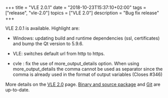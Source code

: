 +++
title = "VLE 2.0.1"
date = "2018-10-23T15:37:10+02:00"
tags = ["release", "vle-2.0"]
topics = ["VLE 2.0"]
description = "Bug fix release"
+++

VLE 2.0.1 is available. Highlight are:

- Windows: updating build and runtime dependencies (ssl, certificates) and bump
  the Qt version to 5.9.6.

- VLE: switches default url from http to https.

- cvle : fix the use of more_output_details option. When using
  more_output_details the comma cannot be used as separator since the comma is
  already used in the format of output variables (Closes #346)

More details on the [VLE 2.0](../../vle-20) page. [Binary and source package](../../download) and [Git](https://github.com/vle-forge/) are up-to-date.
